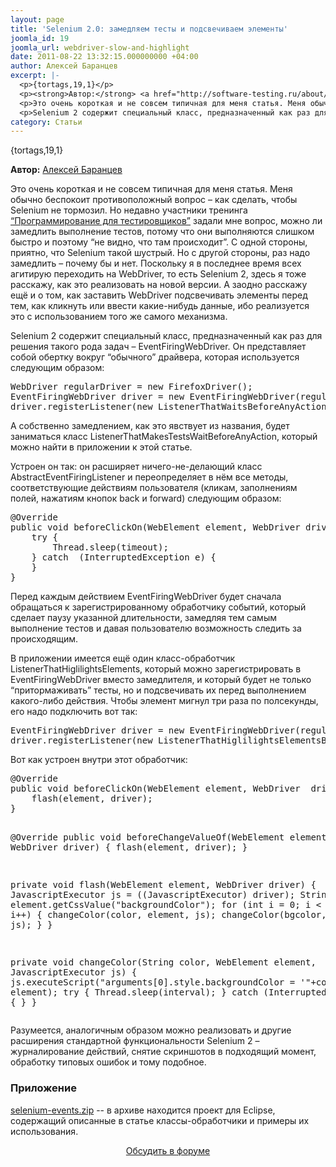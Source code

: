 ```yaml
---
layout: page
title: 'Selenium 2.0: замедляем тесты и подсвечиваем элементы'
joomla_id: 19
joomla_url: webdriver-slow-and-highlight
date: 2011-08-22 13:32:15.000000000 +04:00
author: Алексей Баранцев
excerpt: |-
  <p>{tortags,19,1}</p>
  <p><strong>Автор:</strong> <a href="http://software-testing.ru/about/authors/9-barancev">Алексей Баранцев</a></p>
  <p>Это очень короткая и не совсем типичная для меня статья. Меня обычно беспокоит противоположный вопрос – как сделать, чтобы Selenium не тормозил. Но недавно участники тренинга <a href="http://software-testing.ru/trainings/schedule?&amp;task=3&amp;cid=1" target="_blank">“Программирование для тестировщиков”</a> задали мне вопрос, можно ли замедлить выполнение тестов, потому что они выполняются слишком быстро и поэтому “не видно, что там происходит”. С одной стороны, приятно, что Selenium такой шустрый. Но с другой стороны, раз надо замедлить – почему бы и нет. Поскольку я в последнее время всех агитирую переходить на WebDriver, то есть Selenium 2, здесь я тоже расскажу, как это реализовать на новой версии. А заодно расскажу ещё и о том, как заставить WebDriver подсвечивать элементы перед тем, как кликнуть или ввести какие-нибудь данные, ибо реализуется это с использованием того же самого механизма.</p>
  <p>Selenium 2 содержит специальный класс, предназначенный как раз для решения такого рода задач – EventFiringWebDriver. Он представляет собой обертку вокруг “обычного” драйвера, которая используется следующим образом:</p>
category: Статьи
---
```

<p>{tortags,19,1}</p>
<p><strong>Автор:</strong> <a href="http://software-testing.ru/about/authors/9-barancev">Алексей Баранцев</a></p>
<p>Это очень короткая и не совсем типичная для меня статья. Меня обычно беспокоит противоположный вопрос – как сделать, чтобы Selenium не тормозил. Но недавно участники тренинга <a href="http://software-testing.ru/trainings/schedule?&amp;task=3&amp;cid=1" target="_blank">“Программирование для тестировщиков”</a> задали мне вопрос, можно ли замедлить выполнение тестов, потому что они выполняются слишком быстро и поэтому “не видно, что там происходит”. С одной стороны, приятно, что Selenium такой шустрый. Но с другой стороны, раз надо замедлить – почему бы и нет. Поскольку я в последнее время всех агитирую переходить на WebDriver, то есть Selenium 2, здесь я тоже расскажу, как это реализовать на новой версии. А заодно расскажу ещё и о том, как заставить WebDriver подсвечивать элементы перед тем, как кликнуть или ввести какие-нибудь данные, ибо реализуется это с использованием того же самого механизма.</p>
<p>Selenium 2 содержит специальный класс, предназначенный как раз для решения такого рода задач – EventFiringWebDriver. Он представляет собой обертку вокруг “обычного” драйвера, которая используется следующим образом:</p><pre>WebDriver regularDriver = new FirefoxDriver();
EventFiringWebDriver driver = new EventFiringWebDriver(regularDriver); 
driver.registerListener(new ListenerThatWaitsBeforeAnyAction(5, TimeUnit.SECONDS));</pre>
<p>А собственно замедлением, как это явствует из названия, будет заниматься класс ListenerThatMakesTestsWaitBeforeAnyAction, который можно найти в приложении к этой статье.</p>
<p>Устроен он так: он расширяет ничего-не-делающий класс AbstractEventFiringListener и переопределяет в нём все методы, соответствующие действиям пользователя (кликам, заполнениям полей, нажатиям кнопок back и forward) следующим образом:</p>
<pre>@Override
public void beforeClickOn(WebElement element, WebDriver driver)  {
    try {
        Thread.sleep(timeout);
    } catch  (InterruptedException e) {
    }
}</pre>
<p>Перед каждым действием EventFiringWebDriver будет сначала обращаться к зарегистрированному обработчику событий, который сделает паузу указанной длительности, замедляя тем самым выполнение тестов и давая пользователю возможность следить за происходящим.</p>
<p>В приложении имеется ещё один класс-обработчик ListenerThatHiglilightsElements, который можно зарегистрировать в EventFiringWebDriver вместо замедлителя, и который будет не только “притормаживать” тесты, но и подсвечивать их перед выполнением какого-либо действия. Чтобы элемент мигнул три раза по полсекунды, его надо подключить вот так:</p>
<pre>EventFiringWebDriver driver = new EventFiringWebDriver(regularDriver);  
driver.registerListener(new ListenerThatHiglilightsElementsBeforeAnyAction(3, 500, TimeUnit.MILLISECONDS));</pre>
<p>Вот как устроен внутри этот обработчик:</p>
<pre>@Override
public void beforeClickOn(WebElement element, WebDriver  driver) {
    flash(element, driver);
}

@Override
public void beforeChangeValueOf(WebElement element,  WebDriver driver) {
    flash(element, driver);
}

private void flash(WebElement element, WebDriver driver) {
    JavascriptExecutor js = ((JavascriptExecutor) driver);
    String bgcolor  = element.getCssValue("backgroundColor");
    for (int i = 0; i &lt;  count; i++) {
        changeColor(color, element, js);
        changeColor(bgcolor, element, js);
    }
}

private void changeColor(String color, WebElement element,  JavascriptExecutor js) {
    js.executeScript("arguments[0].style.backgroundColor = '"+color+"'",  element);
    try {
        Thread.sleep(interval);
    }  catch (InterruptedException e) {
    }
 }</pre>
<p>Разумеется, аналогичным образом можно реализовать и другие расширения стандартной функциональности Selenium 2 – журналирование действий, снятие скриншотов в подходящий момент, обработку типовых ошибок и тому подобное.</p>
<h3>Приложение</h3>
<p><a href="http://software-testing.ru/files/library/barancev/selenium-events.zip">selenium-events.zip</a> -- в архиве находится проект для Eclipse, содержащий описанные в статье классы-обработчики и примеры их использования.</p>
<p style="text-align: center;"><a href="http://software-testing.ru/forum/topic/20297/page__view__getnewpost__fromsearch__1" target="_blank">Обсудить в форуме</a></p>
